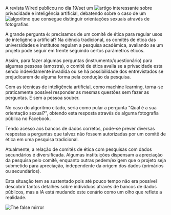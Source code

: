 A revista Wired publicou no dia 19/set um ![artigo](https://www.wired.com/story/ai-research-is-in-desperate-need-of-an-ethical-watchdog/) interessante sobre privacidade e inteligência artificial, debatendo sobre o caso de um ![algoritmo](https://osf.io/zn79k/) que consegue distinguir orientações sexuais através de fotografias.

A grande pergunta é: precisamos de um comitê de ética para regular usos de inteligência artificial? Na ciência tradicional, os comitês de ética das universidades e institutos regulam a pesquisa acadêmica, avaliando se um projeto pode seguir em frente seguindo certos parâmetros éticos.

Assim, para fazer algumas perguntas (instrumento/questionário) para algumas pessoas (amostra), o comitê de ética avalia se a privacidade esta sendo indevidamente invadida ou se há possibilidade dos entrevistados se prejudicarem de alguma forma pela condução da pesquisa.

Com as técnicas de inteligência artificial, como machine learning, torna-se praticamente possível responder as mesmas questões sem fazer as perguntas. E sem a pessoa souber.

No caso do algoritmo citado, seria como pular a pergunta "Qual é a sua orientação sexual?", obtendo esta resposta através de alguma fotografia pública no Facebook.

Tendo acesso aos bancos de dados corretos, pode-se prever diversas respostas a perguntas que talvez não fossem autorizadas por um comitê de ética em uma pesquisa tradicional.

Atualmente, a relação de comitês de ética com pesquisas com dados secundários é diversificada. Algumas instituições dispensam a apreciação da pesquisa pelo comitê, enquanto outras pedem/exigem que o projeto seja submetido para apreciação, independente da origem dos dados (primários ou secundários).

Esta situação tem se sustentado pois até pouco tempo não era possível descobrir tantos detalhes sobre indivíduos através de bancos de dados públicos, mas a IA está mudando este cenário como um olho que reflete a realidade.

![The false mirror](https://www.renemagritte.org/images/paintings/the-false-mirror.jpg)
